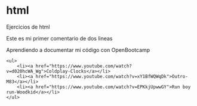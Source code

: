 # html
Ejercicios de html

<!DOCTYPE html>
<html>

<head>
    <title>"Ejercicio de Introducción a HTML en OpenBootcamp</title>
</head>

<body>
    <p>Este es mi primer comentario de dos lineas</p>
    <p>Aprendiendo a documentar mi código con OpenBootcamp</p>

    <ul>
        <li><a href="https://www.youtube.com/watch?v=d020hcWA_Wg">Coldplay-Clocks</a></li>
        <li><a href="https://www.youtube.com/watch?v=xY1BfWQWqDk">Outro-M83</a></li>
        <li><a href="https://www.youtube.com/watch?v=EPKkjUpwwGY">Run boy run-Woodkid</a></li>
    </ul>
</body>
</html>
